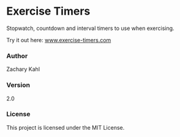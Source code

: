 # Exercise Timers
Stopwatch, countdown and interval timers to use when exercising.

Try it out here: www.exercise-timers.com

### Author
Zachary Kahl

### Version
2.0

### License
This project is licensed under the MIT License.
